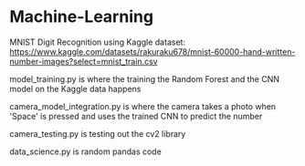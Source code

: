# Machine-Learning
MNIST Digit Recognition using Kaggle dataset: https://www.kaggle.com/datasets/rakuraku678/mnist-60000-hand-written-number-images?select=mnist_train.csv  

  
model_training.py is where the training the Random Forest and the CNN model on the Kaggle data happens  

  
camera_model_integration.py is where the camera takes a photo when 'Space' is pressed and uses the trained CNN to predict the number  

  
camera_testing.py is testing out the cv2 library  

  
data_science.py is random pandas code  

  
